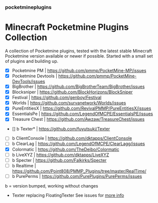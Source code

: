 ### pocketmineplugins

# Minecraft Pocketmine Plugins Collection

A collection of Pocketmine plugins, tested with the latest stable Minecraft Pocketmine version available or newer if possible.
Started with a small set of plugins and building up. 

- [x] Pocketmine PM | https://github.com/pmmp/PocketMine-MP/issues
- [x] Pocketmine Devtools | https://github.com/pmmp/PocketMine-DevTools/issues
- [x] BigBrother | https://github.com/BigBrotherTeam/BigBrother/issues
- [x] Blocksniper | https://github.com/BlockHorizons/BlockSniper
- [x] Festival | https://github.com/genboy/Festival 
- [x] Worlds | https://github.com/survanetwork/Worlds/issues 
- [x] PureEntitiesX | https://github.com/RevivalPMMP/PureEntitiesX/issues
- [x] EssentialsPe | https://github.com/LegendOfMCPE/EssentialsPE/issues
- [x] Treasure Chest | https://github.com/Awzaw/TreasureChest/issues
- []  b Texter* | https://github.com/fuyutsuki/Texter
- [ ] b ClientConsole | https://github.com/dktapps/ClientConsole
- [ ] b ClearLag | https://github.com/LegendOfMCPE/ClearLagg/issues
- [x] Colormatic | https://github.com/TheDeibo/Colormatic
- [ ] b LiveXYZ | https://github.com/dktapps/LiveXYZ
- [ ] b Specter | https://github.com/Falkirks/Specter 
- [ ] b Realtime | https://github.com/Point808/PMMP_Plugins/tree/master/RealTime/
- [ ] b PurePerms | https://github.com/PurePlugins/PurePerms/issues
 
b = version bumped, working without changes
* Texter replacing FloatingTexter 
See issues for [more info](https://github.com/genboy/pocketmineplugins/issues/8)  
